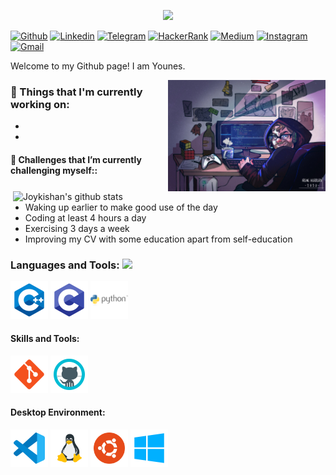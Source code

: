 
<p align="center"><img src="https://i.imgur.com/A6bWGFl.gif"/></p>

<!-- Your badges -->
[![Github](https://img.shields.io/badge/-Bassour72-000?style=flat&logo=Github&logoColor=white)](https://github.com/Bassour72/Bassour72)
[![Linkedin](https://img.shields.io/badge/-YounesBassour-blue?style=flat&logo=Linkedin&logoColor=white)](https://www.linkedin.com/in/younes-bassour-00a94924a/)
[![Telegram](https://img.shields.io/badge/-@youbass12-blue?style=flat&logo=Telegram&logoColor=white)](https://t.me/youbass12) 
[![HackerRank](https://img.shields.io/badge/-ybassour-islamicgreen?style=flat&logo=HackerRank&logoColor=black)](https://www.hackerrank.com/ybassour26)
[![Medium](https://img.shields.io/badge/-@ybassour26-black?style=flat&logo=Medium&logoColor=white)](https://medium.com/@ybassour26)
[![Instagram](https://img.shields.io/badge/-ybassour26-c13584?style=flat&labelColor=c13584&logo=instagram&logoColor=white)](https://www.instagram.com/ybassour26)
[![Gmail](https://img.shields.io/badge/-ybassour26-c14438?style=flat&logo=Gmail&logoColor=white)](mailto:ybassour26@gmail.com)

Welcome to my Github page! I am Younes.

<img align="right" alt="img" src="https://github.com/FernandoRoldan93/FernandoRoldan93/blob/master/cover_image.jpg" width="50%" height="auto" />
<p> <!-- GitHub README Stats -->
  <a href="https://github.com/JoykishanSharma?tab=repositories">
    <img width="500" height="auto" align="right" alt="Joykishan's github stats" 
         src="https://github-readme-stats.vercel.app/api?username=joykishansharma&show_icons=true&theme=algolia&count_private=true" />
   <!-- <img width="30%" height="auto" align="right" alt="Joykishan's github stats" 
         src="https://github-readme-stats.vercel.app/api/top-langs/?username=joykishansharma&layout=compact" />
NOTE: Top languages does not indicate my skill level or something like that, it's a github metric of which languages i have the most code on github. -->
  </a>
</p>

### 🌱  Things that I'm currently working on: 
- 
- 

#### :muscle:  Challenges that I’m currently challenging myself::
- Waking up earlier to make good use of the day
- Coding at least 4 hours a day
- Exercising 3 days a week
- Improving my CV with some education apart from self-education

### Languages and Tools: <img src="https://media.giphy.com/media/WUlplcMpOCEmTGBtBW/giphy.gif" width="30"> 
<p align="left">
<img style="margin: auto;" src="https://raw.githubusercontent.com/sachinverma53121/sachinverma53121/master/icons/cpp.png" alt=cplusplus width="60" height="60"/>
 <img style="margin: auto;" src="https://raw.githubusercontent.com/sachinverma53121/sachinverma53121/master/icons/c.png" alt=c width="60" height="60"/>
 <img style="margin: auto;" src="https://raw.githubusercontent.com/sachinverma53121/sachinverma53121/master/icons/python.png" alt=python width="60" height="60"/>
</p>

<h4>Skills and Tools: </h4>
<p align="left">
  <img style="margin: auto;" src="https://raw.githubusercontent.com/sachinverma53121/sachinverma53121/master/icons/git.png" alt=git width="60" height="60"/>
  <img style="margin: auto;" src="https://raw.githubusercontent.com/sachinverma53121/sachinverma53121/master/icons/github.png" alt=github width="60" height="60"/>
</p>

<h4>Desktop Environment: </h4>
<p align="left">
  <img style="margin: auto;" src="https://raw.githubusercontent.com/sachinverma53121/sachinverma53121/master/icons/vsc.png" alt=vs width="60" height="60"/>
  <img style="margin: auto;" src="https://raw.githubusercontent.com/sachinverma53121/sachinverma53121/master/icons/linux.png" alt=linux width="60" height="60"/>
  <img style="margin: auto;" src="https://raw.githubusercontent.com/sachinverma53121/sachinverma53121/master/icons/ubuntu.png" alt=ubuntu width="60" height="60"/>
  <img style="margin: auto;" src="https://raw.githubusercontent.com/sachinverma53121/sachinverma53121/master/icons/win10.png" alt=windows10 width="60" height="60"/>
</p>


<!--
**Bassour72/Bassour72** is a ✨ _special_ ✨ repository because its `README.md` (this file) appears on your GitHub profile.

Here are some ideas to get you started:

- 🔭 I’m currently working on ...
- 🌱 I’m currently learning ...
- 👯 I’m looking to collaborate on ...
- 🤔 I’m looking for help with ...
- 💬 Ask me about ...
- 📫 How to reach me: ...
- 😄 Pronouns: ...
- ⚡ Fun fact: ...
-->

